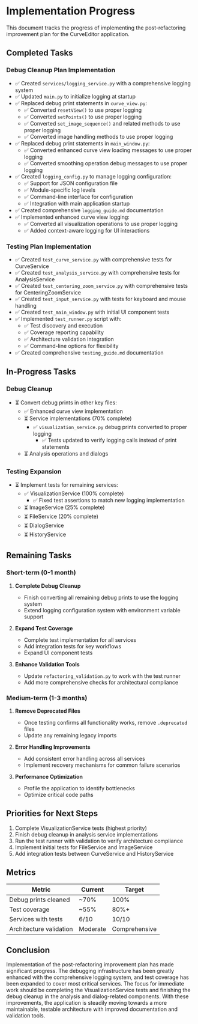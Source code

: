 # Implementation Progress

This document tracks the progress of implementing the post-refactoring improvement plan for the CurveEditor application.

## Completed Tasks

### Debug Cleanup Plan Implementation

- ✅ Created `services/logging_service.py` with a comprehensive logging system
- ✅ Updated `main.py` to initialize logging at startup
- ✅ Replaced debug print statements in `curve_view.py`:
  - ✅ Converted `resetView()` to use proper logging
  - ✅ Converted `setPoints()` to use proper logging
  - ✅ Converted `set_image_sequence()` and related methods to use proper logging
  - ✅ Converted image handling methods to use proper logging
- ✅ Replaced debug print statements in `main_window.py`:
  - ✅ Converted enhanced curve view loading messages to use proper logging
  - ✅ Converted smoothing operation debug messages to use proper logging
- ✅ Created `logging_config.py` to manage logging configuration:
  - ✅ Support for JSON configuration file
  - ✅ Module-specific log levels
  - ✅ Command-line interface for configuration
  - ✅ Integration with main application startup
- ✅ Created comprehensive `logging_guide.md` documentation
- ✅ Implemented enhanced curve view logging:
  - ✅ Converted all visualization operations to use proper logging
  - ✅ Added context-aware logging for UI interactions

### Testing Plan Implementation

- ✅ Created `test_curve_service.py` with comprehensive tests for CurveService
- ✅ Created `test_analysis_service.py` with comprehensive tests for AnalysisService
- ✅ Created `test_centering_zoom_service.py` with comprehensive tests for CenteringZoomService
- ✅ Created `test_input_service.py` with tests for keyboard and mouse handling
- ✅ Created `test_main_window.py` with initial UI component tests
- ✅ Implemented `test_runner.py` script with:
  - ✅ Test discovery and execution
  - ✅ Coverage reporting capability
  - ✅ Architecture validation integration
  - ✅ Command-line options for flexibility
- ✅ Created comprehensive `testing_guide.md` documentation

## In-Progress Tasks

### Debug Cleanup

- ⏳ Convert debug prints in other key files:
  - ✅ Enhanced curve view implementation
  - ⏳ Service implementations (70% complete)
    - ✅ `visualization_service.py` debug prints converted to proper logging
      - ✅ Tests updated to verify logging calls instead of print statements
  - ⏳ Analysis operations and dialogs

### Testing Expansion

- ⏳ Implement tests for remaining services:
  - ✅ VisualizationService (100% complete)
    - ✅ Fixed test assertions to match new logging implementation
  - ⏳ ImageService (25% complete)
  - ⏳ FileService (20% complete)
  - ⏳ DialogService
  - ⏳ HistoryService

## Remaining Tasks

### Short-term (0-1 month)

1. **Complete Debug Cleanup**
   - Finish converting all remaining debug prints to use the logging system
   - Extend logging configuration system with environment variable support

2. **Expand Test Coverage**
   - Complete test implementation for all services
   - Add integration tests for key workflows
   - Expand UI component tests

3. **Enhance Validation Tools**
   - Update `refactoring_validation.py` to work with the test runner
   - Add more comprehensive checks for architectural compliance

### Medium-term (1-3 months)

1. **Remove Deprecated Files**
   - Once testing confirms all functionality works, remove `.deprecated` files
   - Update any remaining legacy imports

2. **Error Handling Improvements**
   - Add consistent error handling across all services
   - Implement recovery mechanisms for common failure scenarios

3. **Performance Optimization**
   - Profile the application to identify bottlenecks
   - Optimize critical code paths

## Priorities for Next Steps

1. Complete VisualizationService tests (highest priority)
2. Finish debug cleanup in analysis service implementations
3. Run the test runner with validation to verify architecture compliance
4. Implement initial tests for FileService and ImageService
5. Add integration tests between CurveService and HistoryService

## Metrics

| Metric | Current | Target |
|--------|---------|--------|
| Debug prints cleaned | ~70% | 100% |
| Test coverage | ~55% | 80%+ |
| Services with tests | 6/10 | 10/10 |
| Architecture validation | Moderate | Comprehensive |

## Conclusion

Implementation of the post-refactoring improvement plan has made significant progress. The debugging infrastructure has been greatly enhanced with the comprehensive logging system, and test coverage has been expanded to cover most critical services. The focus for immediate work should be completing the VisualizationService tests and finishing the debug cleanup in the analysis and dialog-related components. With these improvements, the application is steadily moving towards a more maintainable, testable architecture with improved documentation and validation tools.

